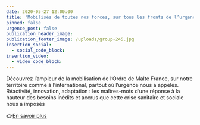 ```yaml
---
date: 2020-05-27 12:00:00
title: 'Mobilisés de toutes nos forces, sur tous les fronts de l’urgence !'
pinned: false
urgence_post: false
publication_header_image:
publication_footer_image: /uploads/group-245.jpg
insertion_social:
  - social_code_block:
insertion_video:
  - video_code_block:
---
```


D&eacute;couvrez l’ampleur de la mobilisation de l’Ordre de Malte France, sur notre territoire comme &agrave; l’international, partout o&ugrave; l’urgence nous a appel&eacute;s. R&eacute;activit&eacute;, innovation, adaptation : les ma&icirc;tres-mots d’une r&eacute;ponse &agrave; la hauteur des besoins in&eacute;dits et accrus que cette crise sanitaire et sociale nous a impos&eacute;s

**👉**[En savoir plus](https://covid19.ordredemaltefrance.org/newsletter1.html)